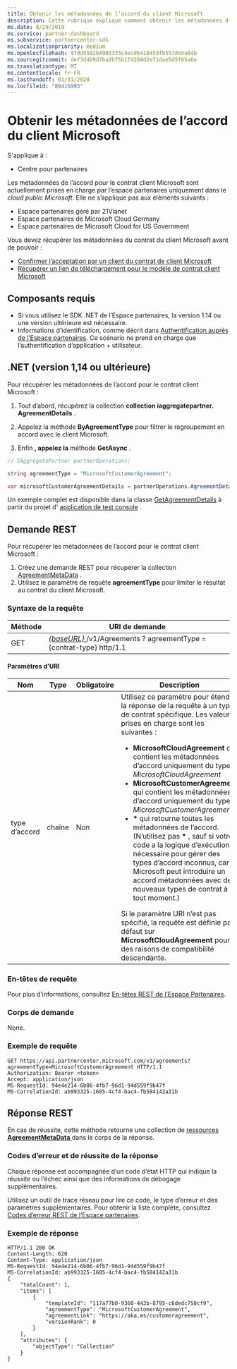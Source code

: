 ```yaml
---
title: Obtenir les métadonnées de l’accord du client Microsoft
description: Cette rubrique explique comment obtenir les métadonnées d’un accord pour le client Microsoft.
ms.date: 8/29/2019
ms.service: partner-dashboard
ms.subservice: partnercenter-sdk
ms.localizationpriority: medium
ms.openlocfilehash: 97dd5582b4903333c4ecd6418459fb557dd4a84b
ms.sourcegitcommit: def3d4b9d7ba2bf5b1fd268d2e71dae5d5f65a6e
ms.translationtype: MT
ms.contentlocale: fr-FR
ms.lasthandoff: 03/31/2020
ms.locfileid: "80415993"
---
```

# <a name="get-agreement-metadata-for-the-microsoft-customer-agreement"></a>Obtenir les métadonnées de l’accord du client Microsoft

S'applique à :

- Centre pour partenaires

Les métadonnées de l’accord pour le contrat client Microsoft sont actuellement prises en charge par l’espace partenaires uniquement dans le *cloud public Microsoft*. Elle ne s’applique pas aux éléments suivants :

- Espace partenaires géré par 21Vianet
- Espace partenaires de Microsoft Cloud Germany
- Espace partenaires de Microsoft Cloud for US Government

Vous devez récupérer les métadonnées du contrat du client Microsoft avant de pouvoir :

- [Confirmer l’acceptation par un client du contrat de client Microsoft](./confirm-customer-consent-customer-agreement.md)
- [Récupérer un lien de téléchargement pour le modèle de contrat client Microsoft](./download-customer-agreement-template.md)

## <a name="prerequisites"></a>Composants requis

- Si vous utilisez le SDK .NET de l’Espace partenaires, la version 1.14 ou une version ultérieure est nécessaire.
- Informations d’identification, comme décrit dans [Authentification auprès de l’Espace partenaires](./partner-center-authentication.md). Ce scénario ne prend en charge que l’authentification d’application + utilisateur.


## <a name="net-version-114-or-newer"></a>.NET (version 1,14 ou ultérieure)

Pour récupérer les métadonnées de l’accord pour le contrat client Microsoft :

1. Tout d’abord, récupérez la collection **collection iaggregatepartner. AgreementDetails** .

2. Appelez la méthode **ByAgreementType** pour filtrer le regroupement en accord avec le client Microsoft.

3. Enfin **, appelez la** méthode **GetAsync** .

```csharp
// IAggregatePartner partnerOperations;

string agreementType = "MicrosoftCustomerAgreement";

var microsoftCustomerAgreementDetails = partnerOperations.AgreementDetails.ByAgreementType(agreementType).Get().Items.Single();
```

Un exemple complet est disponible dans la classe [GetAgreementDetails](https://github.com/PartnerCenterSamples/Partner-Center-SDK-Samples/blob/master/Source/Partner%20Center%20SDK%20Samples/Agreements/GetAgreementDetails.cs) à partir du projet d' [application de test console](https://github.com/PartnerCenterSamples/Partner-Center-SDK-Samples) .


## <a name="rest-request"></a>Demande REST

Pour récupérer les métadonnées de l’accord pour le contrat client Microsoft :

1. Créez une demande REST pour récupérer la collection [AgreementMetaData](./agreement-metadata-resources.md) .
2. Utilisez le paramètre de requête **agreementType** pour limiter le résultat au contrat du client Microsoft.

### <a name="request-syntax"></a>Syntaxe de la requête

| Méthode | URI de demande                                                         |
|--------|---------------------------------------------------------------------|
| GET    | [ *\{baseURL\}* ](partner-center-rest-urls.md)/v1/Agreements ? agreementType = {contrat-type} http/1.1 |

#### <a name="uri-parameters"></a>Paramètres d’URI

| Nom                   | Type     | Obligatoire | Description                                                             |
|------------------------|----------|----------|-------------------------------------------------------------------------|
| type d’accord | chaîne | Non | Utilisez ce paramètre pour étendre la réponse de la requête à un type de contrat spécifique. Les valeurs prises en charge sont les suivantes : <ul><li>**MicrosoftCloudAgreement** qui contient les métadonnées d’accord uniquement du type *MicrosoftCloudAgreement*</li><li>**MicrosoftCustomerAgreement** qui contient les métadonnées d’accord uniquement du type *MicrosoftCustomerAgreement*.</li><li>**\*** qui retourne toutes les métadonnées de l’accord. (N’utilisez pas **\*** , sauf si votre code a la logique d’exécution nécessaire pour gérer des types d’accord inconnus, car Microsoft peut introduire un accord métadonnées avec de nouveaux types de contrat à tout moment.)</li></ul> Si le paramètre URI n’est pas spécifié, la requête est définie par défaut sur **MicrosoftCloudAgreement** pour des raisons de compatibilité descendante.  |

### <a name="request-headers"></a>En-têtes de requête

Pour plus d’informations, consultez [En-têtes REST de l’Espace Partenaires](headers.md).

### <a name="request-body"></a>Corps de demande

None.

### <a name="request-example"></a>Exemple de requête

```http
GET https://api.partnercenter.microsoft.com/v1/agreements?agreementType=MicrosoftCustomerAgreement HTTP/1.1
Authorization: Bearer <token>
Accept: application/json
MS-RequestId: 94e4e214-6b06-4fb7-96d1-94d559f9b47f
MS-CorrelationId: ab993325-1605-4cf4-bac4-fb584142a31b
```

## <a name="rest-response"></a>Réponse REST

En cas de réussite, cette méthode retourne une collection de [ressources **AgreementMetaData** ](./agreement-metadata-resources.md) dans le corps de la réponse.

### <a name="response-success-and-error-codes"></a>Codes d’erreur et de réussite de la réponse

Chaque réponse est accompagnée d’un code d’état HTTP qui indique la réussite ou l’échec ainsi que des informations de débogage supplémentaires.

Utilisez un outil de trace réseau pour lire ce code, le type d’erreur et des paramètres supplémentaires. Pour obtenir la liste complète, consultez [Codes d’erreur REST de l’Espace partenaires](error-codes.md).

### <a name="response-example"></a>Exemple de réponse

```http
HTTP/1.1 200 OK
Content-Length: 620
Content-Type: application/json
MS-RequestId: 94e4e214-6b06-4fb7-96d1-94d559f9b47f
MS-CorrelationId: ab993325-1605-4cf4-bac4-fb584142a31b
{
    "totalCount": 1,
    "items": [
        {
            "templateId": "117a77b0-9360-443b-8795-c6dedc750cf9",
            "agreementType": "MicrosoftCustomerAgreement",
            "agreementLink": "https://aka.ms/customeragreement",
            "versionRank": 0
        }
    ],
    "attributes": {
        "objectType": "Collection"
    }
}
```
